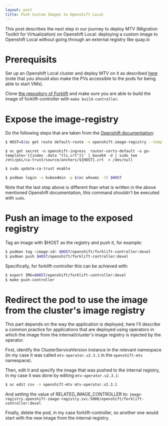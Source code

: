 ```yaml
---
layout: post
title: Push Custom Images to Openshift Local
---
```


This post describes the next step in our journey to deploy MTV (Migration Toolkit for Virtualization) on Openshift Local: deploying a custom image to Openshift Local without going through an external registry like quay.io

# Prerequisits

Set up an Openshift Local cluster and deploy MTV on it as described [here](http://ahadas.com/mtv-on-openshift-local/) (note that you should also make the PVs accessible to the pods for being able to start VMs).  

Clone [the repository of Forklift](https://github.com/kubev2v/forklift) and make sure you are able to build the image of forklift-controller with `make build-controller`.

# Expose the image-registry

Do the following steps that are taken from the [Openshift documentation](https://docs.openshift.com/container-platform/4.11/registry/securing-exposing-registry.html):  

```bash
$ HOST=$(oc get route default-route -n openshift-image-registry --template='{{ .spec.host }}')
```

```raw
$ oc get secret -n openshift-ingress  router-certs-default -o go-template='{{index .data "tls.crt"}}' | base64 -d | sudo tee /etc/pki/ca-trust/source/anchors/${HOST}.crt  > /dev/null
```

```bash
$ sudo update-ca-trust enable
```

```bash
$ podman login -u kubeadmin -p $(oc whoami -t) $HOST
```

Note that the last step above is different than what is written in the above mentioned Openshift documentation, this command shouldn't be executed with `sudo`.

# Push an image to the exposed registry

Tag an image with $HOST as the registry and push it, for example:
```bash
$ podman tag <image-id> $HOST/openshift/forklift-controller:devel
$ podman push $HOST/openshift/forklift-controller:devel
```

Specifically, for forklift-controller this can be achieved with:
```bash
$ export IMG=$HOST/openshift/forklift-controller:devel
$ make push-controller
``` 

# Redirect the pod to use the image from the cluster's image registry
This part depends on the way the application is deployed, here I'll describe a common practice for applications that are deployed using operators in which the image from the internal/cluster's image registry is injected by the operator.  

First, identify the ClusterServiceVersion instance in the relevant namespace (in my case it was called `mtv-operator.v2.3.1` in the `openshift-mtv` namespace).  

Then, edit it and specify the image that was pushed to the internal registry, in my case it was done by editing `mtv-operator.v2.3.1`:
```bash
$ oc edit csv -n openshift-mtv mtv-operator.v2.3.1
```
And setting the value of RELATED_IMAGE_CONTROLLER to: `image-registry.openshift-image-registry.svc:5000/openshift/forklift-controller:devel`

Finally, delete the pod, in my case forklift-controller, so another one would start with the new image from the internal registry.
